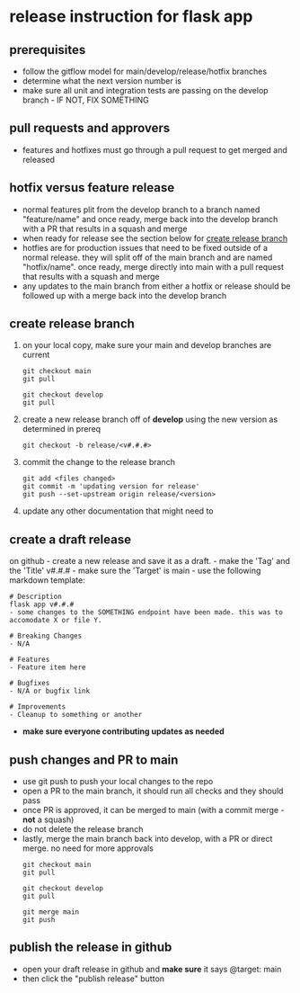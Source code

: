 # release instruction for flask app

## prerequisites
- follow the gitflow model for main/develop/release/hotfix branches
- determine what the next version number is
- make sure all unit and integration tests are passing on the develop branch - IF NOT, FIX SOMETHING

## pull requests and approvers
- features and hotfixes must go through a pull request to get merged and released

## hotfix versus feature release
- normal features plit from the develop branch to a branch named "feature/name" and once ready, merge back into the develop branch with a PR that results in a squash and merge
- when ready for release see the section below for [create release branch](#create-release-branch)
- hotfies are for production issues that need to be fixed outside of a normal release. they will split off of the main branch and are named "hotfix/name". once ready, merge directly into main with a pull request that results with a squash and merge
- any updates to the main branch from either a hotfix or release should be followed up with a merge back into the develop branch

## create release branch
1. on your local copy, make sure your main and develop branches are current
    ```
    git checkout main
    git pull

    git checkout develop
    git pull
    ```
1. create a new release branch off of **develop** using the new version as determined in prereq
    ```
    git checkout -b release/<v#.#.#>
    ```
1. commit the change to the release branch
    ```
    git add <files changed>
    git commit -m 'updating version for release'
    git push --set-upstream origin release/<version>
    ```
1. update any other documentation that might need to

## create a draft release
on github - create a new release and save it as a draft.
    - make the 'Tag' and the 'Title' v#.#.#
    - make sure the 'Target' is main
    - use the following markdown template:

    # Description
    flask app v#.#.#
    - some changes to the SOMETHING endpoint have been made. this was to accomodate X or file Y.

    # Breaking Changes
    - N/A

    # Features
    - Feature item here

    # Bugfixes
    - N/A or bugfix link

    # Improvements
    - Cleanup to something or another

- **make sure everyone contributing updates as needed**

## push changes and PR to main
- use git push to push your local changes to the repo
- open a PR to the main branch, it should run all checks and they should pass
- once PR is approved, it can be merged to main (with a commit merge - **not** a squash)
- do not delete the release branch
- lastly, merge the main branch back into develop, with a PR or direct merge. no need for more approvals
    ```
    git checkout main
    git pull

    git checkout develop
    git pull

    git merge main
    git push
    ```

## publish the release in github
- open your draft release in github and **make sure** it says @target: main
- then click the "publish release" button